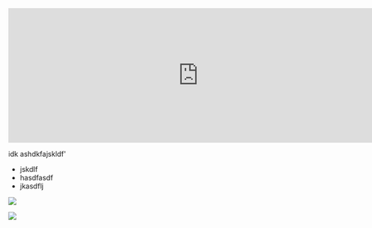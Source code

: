 <iframe src="https://carbon.now.sh/embed?bg=rgba(187%2C187%2C187%2C1)&t=a11y-dark&wt=sharp&l=auto&ds=true&dsyoff=3px&dsblur=13px&wc=true&wa=true&pv=0px&ph=0px&ln=false&fl=1&fm=Hack&fs=14px&lh=133%25&si=false&es=2x&wm=false" style="width: 763px; height: 272px; border:0; transform: scale(1); overflow:hidden;"sandbox="allow-scripts allow-same-origin"></iframe>




idk ashdkfajskldf' 



* jskdlf
* hasdfasdf 
* jkasdflj 


![](https://carbon.now.sh/?bg=rgba(187%2C187%2C187%2C1)&t=solarized%20light&wt=sharp&l=auto&ds=true&dsyoff=3px&dsblur=13px&wc=true&wa=true&pv=0px&ph=0px&ln=false&fl=1&fm=Hack&fs=14px&lh=133%25&si=false&es=2x&wm=false)




<img src="https://carbon.now.sh/?bg=rgba(187%2C187%2C187%2C1)&t=solarized%20light&wt=sharp&l=auto&ds=true&dsyoff=3px&dsblur=13px&wc=true&wa=true&pv=0px&ph=0px&ln=false&fl=1&fm=Hack&fs=14px&lh=133%25&si=false&es=2x&wm=false" />